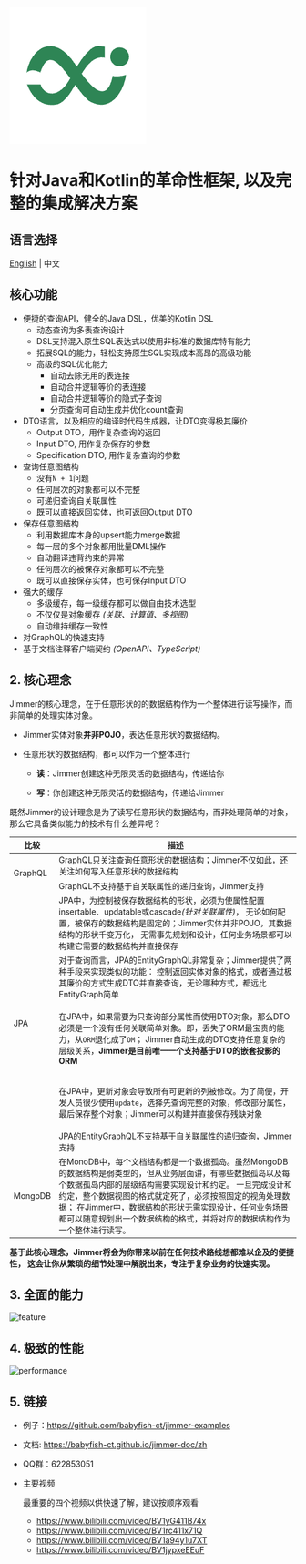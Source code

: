 [![logo](logo.png)](https://babyfish-ct.github.io/jimmer/)

# 针对Java和Kotlin的革命性框架, 以及完整的集成解决方案

## 语言选择

[English](https://github.com/babyfish-ct/jimmer) | 中文

## 核心功能

-   便捷的查询API，健全的Java DSL，优美的Kotlin DSL
    -   动态查询为多表查询设计
    -   DSL支持混入原生SQL表达式以使用非标准的数据库特有能力
	-   拓展SQL的能力，轻松支持原生SQL实现成本高昂的高级功能
    -   高级的SQL优化能力
        -   自动去除无用的表连接
	    -	自动合并逻辑等价的表连接
        -   自动合并逻辑等价的隐式子查询
        -   分页查询可自动生成并优化count查询
-   DTO语言，以及相应的编译时代码生成器，让DTO变得极其廉价
	-   Output DTO，用作复杂查询的返回
	-   Input DTO, 用作复杂保存的参数
	-   Specification DTO, 用作复杂查询的参数
-   查询任意图结构
    -   没有`N + 1`问题
    -   任何层次的对象都可以不完整
    -   可递归查询自关联属性
	-   既可以直接返回实体，也可返回Output DTO
-   保存任意图结构
    -   利用数据库本身的upsert能力merge数据
    -   每一层的多个对象都用批量DML操作
    -   自动翻译违背约束的异常
    -   任何层次的被保存对象都可以不完整    
	-   既可以直接保存实体，也可保存Input DTO
-   强大的缓存
    -   多级缓存，每一级缓存都可以做自由技术选型
    -   不仅仅是对象缓存 *(关联、计算值、多视图)*
    -   自动维持缓存一致性
-   对GraphQL的快速支持
-   基于文档注释客户端契约 *(OpenAPI、TypeScript)*

## 2. 核心理念

Jimmer的核心理念，在于任意形状的的数据结构作为一个整体进行读写操作，而非简单的处理实体对象。

-   Jimmer实体对象**并非POJO**，表达任意形状的数据结构。

-   任意形状的数据结构，都可以作为一个整体进行

    -   **读**：Jimmer创建这种无限灵活的数据结构，传递给你

    -   **写**：你创建这种无限灵活的数据结构，传递给Jimmer

既然Jimmer的设计理念是为了读写任意形状的数据结构，而非处理简单的对象，那么它具备类似能力的技术有什么差异呢？

<table>
<thead>
<tr>
<th>比较</th>
<th>描述</th>
</tr>
</thead>
<tbody>
<tr>
<td rowspan="2">GraphQL</td>
<td>GraphQL只关注查询任意形状的数据结构；Jimmer不仅如此，还关注如何写入任意形状的数据结构</td>
</tr>
<tr>
<td>GraphQL不支持基于自关联属性的递归查询，Jimmer支持</td>
</tr>
<tr>
<td rowspan="5">JPA</td>
<td>JPA中，为控制被保存数据结构的形状，必须为使属性配置insertable、updatable或cascade<i>(针对关联属性)</i>，
无论如何配置，被保存的数据结构是固定的；Jimmer实体并非POJO，其数据结构的形状千变万化，
无需事先规划和设计，任何业务场景都可以构建它需要的数据结构并直接保存</td>
</tr>
<tr>
<td>对于查询而言，JPA的EntityGraphQL非常复杂；Jimmer提供了两种手段来实现类似的功能：
控制返回实体对象的格式，或者通过极其廉价的方式生成DTO并直接查询，无论哪种方式，都远比EntityGraph简单</td>
</tr>
<tr>
<td>

在JPA中，如果需要为只查询部分属性而使用DTO对象，那么DTO必须是一个没有任何关联简单对象。即，丢失了ORM最宝贵的能力，从`ORM`退化成了`OM`；
Jimmer自动生成的DTO支持任意复杂的层级关系，**Jimmer是目前唯一一个支持基于DTO的嵌套投影的ORM**

</td>
</tr>
<tr>
<td>

在JPA中，更新对象会导致所有可更新的列被修改。为了简便，开发人员很少使用`update`，选择先查询完整的对象，修改部分属性，最后保存整个对象；Jimmer可以构建并直接保存残缺对象

</td>
</tr>
<tr>
<td>JPA的EntityGraphQL不支持基于自关联属性的递归查询，Jimmer支持</td>
</tr>
<tr>
<td>MongoDB</td>
<td>
在MonoDB中，每个文档结构都是一个数据孤岛。虽然MongoDB的数据结构是弱类型的，但从业务层面讲，有哪些数据孤岛以及每个数据孤岛内部的层级结构需要实现设计和约定。
一旦完成设计和约定，整个数据视图的格式就定死了，必须按照固定的视角处理数据；
在Jimmer中，数据结构的形状无需实现设计，任何业务场景都可以随意规划出一个数据结构的格式，并将对应的数据结构作为一个整体进行读写。
</td>
</tr>
</tbody>
</table>

**基于此核心理念，Jimmer将会为你带来以前在任何技术路线想都难以企及的便捷性，
这会让你从繁琐的细节处理中解脱出来，专注于复杂业务的快速实现。**

## 3. 全面的能力
![feature](./feature.svg)

## 4. 极致的性能
![performance](./performance.jpg)

## 5. 链接

-   例子：https://github.com/babyfish-ct/jimmer-examples

-   文档: https://babyfish-ct.github.io/jimmer-doc/zh

-   QQ群：622853051

-   主要视频

    最重要的四个视频以供快速了解，建议按顺序观看

    -   https://www.bilibili.com/video/BV1yG411B74x
    -   https://www.bilibili.com/video/BV1rc411x71Q
    -   https://www.bilibili.com/video/BV1a94y1u7XT
    -   https://www.bilibili.com/video/BV1jypxeEEuF
